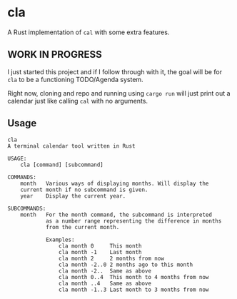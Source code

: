 # cla

A Rust implementation of `cal` with some extra features.

## WORK IN PROGRESS

I just started this project and if I follow through with it, the goal will be for `cla` to be a functioning TODO/Agenda system.

Right now, cloning and repo and running using `cargo run` will just print out a calendar just like calling `cal` with no arguments.

## Usage

```text
cla
A terminal calendar tool written in Rust

USAGE:
    cla [command] [subcommand]

COMMANDS:
    month   Various ways of displaying months. Will display the
    current month if no subcommand is given.
    year    Display the current year.

SUBCOMMANDS:
    month   For the month command, the subcommand is interpreted
            as a number range representing the difference in months
            from the current month.

            Examples:
                cla month 0     This month
                cla month -1    Last month
                cla month 2     2 months from now
                cla month -2..0 2 months ago to this month
                cla month -2..  Same as above
                cla month 0..4  This month to 4 months from now
                cla month ..4   Same as above
                cla month -1..3 Last month to 3 months from now
```
